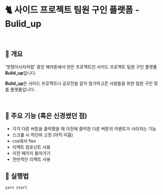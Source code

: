 # 🐈 사이드 프로젝트 팀원 구인 플랫폼 - Bulid_up

&nbsp;

 ## 📑 개요
 '멋쟁이사자처럼' 중앙 해커톤에서 만든 프로젝트인 사이드 프로젝트 팀원 구인 플랫폼 **Bulid_up**입니다.
 
 **Bulid_up**은 사이드 프로젝트나 공모전을 같이 참가하고픈 사람들을 위한 팀원 구인 맞춤 플랫폼입니다.
 
  &nbsp;
 
 ## 📑 주요 기능 (혹은 신경썼던 점)

* 각각 다른 버튼을 클릭했을 때 이전에 클릭한 다른 버튼의 이벤트가 사라자는 기능
* 스크롤 시 하단바 고정 (아직 미흡)
* css에서 flex
* 리액트 컴포넌트 사용
* 이전 페이지 돌아가기
* 전반적인 리액트 사용

## 📑 실행법
`yarn start`
